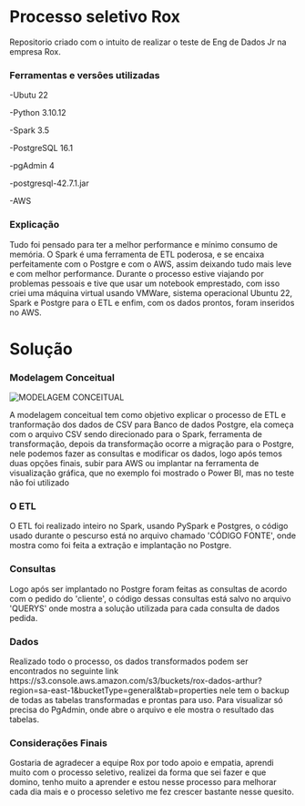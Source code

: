 # Processo seletivo Rox
Repositorio criado com o intuito de realizar o teste de Eng de Dados Jr na empresa Rox.

<h3> Ferramentas e versôes utilizadas </h3>

  <p>-Ubutu 22</p>
  <p>-Python 3.10.12</p>
  <p>-Spark 3.5</p>
  <p>-PostgreSQL 16.1</p>
  <p>-pgAdmin 4</p>
  <p>-postgresql-42.7.1.jar</p>
  <p>-AWS</p>

<h3> Explicação </h3>

  <p> Tudo foi pensado para ter a melhor performance e mínimo consumo de memória. O Spark é uma ferramenta de ETL poderosa, e se encaixa perfeitamente com o Postgre e com o AWS, assim deixando tudo mais leve e com melhor performance. Durante o processo estive viajando por problemas pessoais e tive que usar um notebook emprestado, com isso criei uma máquina virtual usando VMWare, sistema operacional Ubuntu 22, Spark e Postgre para o ETL e enfim, com os dados prontos, foram inseridos no AWS. </p>

  # Solução

  <h3> Modelagem Conceitual </h3>

![MODELAGEM CONCEITUAL](https://github.com/KnightAlmeida/Teste-Rox/assets/94095714/7b7c0cef-d694-4d76-833e-786b6f8c6437)

<p> A modelagem conceitual tem como objetivo explicar o processo de ETL e tranformação dos dados de CSV para Banco de dados Postgre, ela começa com o arquivo CSV sendo direcionado para o Spark, ferramenta de transformação, depois da transformação ocorre a migração para o Postgre, nele podemos fazer as consultas e modificar os dados, logo após temos duas opções finais, subir para AWS ou implantar na ferramenta de visualização gráfica, que no exemplo foi mostrado o Power BI, mas no teste não foi utilizado</p>

  <h3> O ETL </h3>

  <p> O ETL foi realizado inteiro no Spark, usando PySpark e Postgres, o código usado durante o pescurso está no arquivo chamado 'CÓDIGO FONTE', onde mostra como foi feita a extração e implantação no Postgre.</p>

  <h3> Consultas </h3>

  <p> Logo após ser implantado no Postgre foram feitas as consultas de acordo com o pedido do 'cliente', o código dessas consultas está salvo no arquivo 'QUERYS' onde mostra a solução utilizada para cada consulta de dados pedida. </p>

  <h3> Dados </h3>

  <p> Realizado todo o processo, os dados transformados podem ser encontrados no seguinte link https://s3.console.aws.amazon.com/s3/buckets/rox-dados-arthur?region=sa-east-1&bucketType=general&tab=properties nele tem o backup de todas as tabelas transformadas e prontas para uso. Para visualizar só precisa do PgAdmin, onde abre o arquivo e ele mostra o resultado das tabelas. </p> 

  <h3> Considerações Finais </h3>

  <p> Gostaria de agradecer a equipe Rox por todo apoio e empatia, aprendi muito com o processo seletivo, realizei da forma que sei fazer e que domino, tenho muito a aprender e estou nesse processo para melhorar cada dia mais e o processo seletivo me fez crescer bastante nesse quesito. </p>
  

